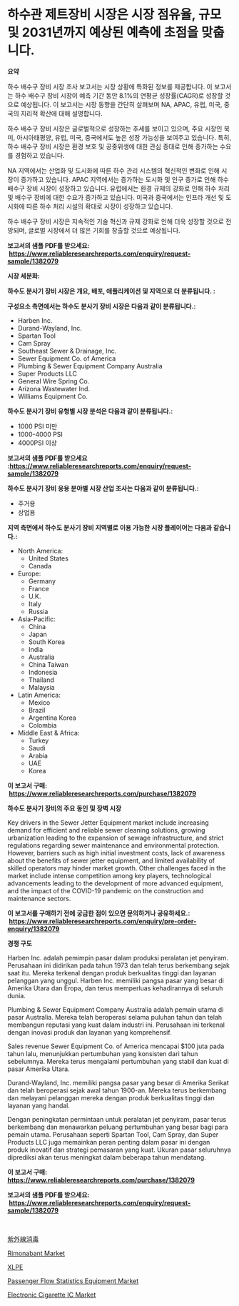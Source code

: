 <p><h1>하수관 제트장비 시장은 시장 점유율, 규모 및 2031년까지 예상된 예측에 초점을 맞춥니다.</h1></p><p><strong>요약</strong></p>
<p><p>하수 배수구 장비 시장 조사 보고서는 시장 상황에 특화된 정보를 제공합니다. 이 보고서는 하수 배수구 장비 시장이 예측 기간 동안 8.1%의 연평균 성장률(CAGR)로 성장할 것으로 예상됩니다. 이 보고서는 시장 동향을 간단히 살펴보며 NA, APAC, 유럽, 미국, 중국의 지리적 확산에 대해 설명합니다.</p><p>하수 배수구 장비 시장은 글로벌적으로 성장하는 추세를 보이고 있으며, 주요 시장인 북미, 아시아태평양, 유럽, 미국, 중국에서도 높은 성장 가능성을 보여주고 있습니다. 특히, 하수 배수구 장비 시장은 환경 보호 및 공중위생에 대한 관심 증대로 인해 증가하는 수요를 경험하고 있습니다.</p><p>NA 지역에서는 산업화 및 도시화에 따른 하수 관리 시스템의 혁신적인 변화로 인해 시장이 증가하고 있습니다. APAC 지역에서는 증가하는 도시화 및 인구 증가로 인해 하수 배수구 장비 시장이 성장하고 있습니다. 유럽에서는 환경 규제의 강화로 인해 하수 처리 및 배수구 장비에 대한 수요가 증가하고 있습니다. 미국과 중국에서는 인프라 개선 및 도시화에 따른 하수 처리 시설의 확대로 시장이 성장하고 있습니다.</p><p>하수 배수구 장비 시장은 지속적인 기술 혁신과 규제 강화로 인해 더욱 성장할 것으로 전망되며, 글로벌 시장에서 더 많은 기회를 창출할 것으로 예상됩니다.</p></p>
<p><strong>보고서의 샘플 PDF를 받으세요: &nbsp;<a href="https://www.reliableresearchreports.com/enquiry/request-sample/1382079">https://www.reliableresearchreports.com/enquiry/request-sample/1382079</a></strong></p>
<p><strong>시장 세분화:</strong></p>
<p><strong> 하수도 분사기 장비 시장은 개요, 배포, 애플리케이션 및 지역으로 더 분류됩니다. :</strong></p>
<p><strong>구성요소 측면에서는 하수도 분사기 장비 시장은 다음과 같이 분류됩니다.:</strong></p>
<p><ul><li>Harben Inc.</li><li>Durand-Wayland, Inc.</li><li>Spartan Tool</li><li>Cam Spray</li><li>Southeast Sewer & Drainage, Inc.</li><li>Sewer Equipment Co. of America</li><li>Plumbing & Sewer Equipment Company Australia</li><li>Super Products LLC</li><li>General Wire Spring Co.</li><li>Arizona Wastewater Ind.</li><li>Williams Equipment Co.</li></ul></p>
<p><strong> 하수도 분사기 장비 유형별 시장 분석은 다음과 같이 분류됩니다.:</strong></p>
<p><ul><li>1000 PSI 미만</li><li>1000-4000 PSI</li><li>4000PSI 이상</li></ul></p>
<p><strong>보고서의 샘플 PDF를 받으세요 :<a href="https://www.reliableresearchreports.com/enquiry/request-sample/1382079">https://www.reliableresearchreports.com/enquiry/request-sample/1382079</a></strong></p>
<p><strong> 하수도 분사기 장비 응용 분야별 시장 산업 조사는 다음과 같이 분류됩니다.:</strong></p>
<p><ul><li>주거용</li><li>상업용</li></ul></p>
<p><strong>지역 측면에서 하수도 분사기 장비 지역별로 이용 가능한 시장 플레이어는 다음과 같습니다.:</strong></p>
<p><ul>
    <li>
        North America:
        <ul>
            <li>United States</li>
            <li>Canada</li>
        </ul>
    </li>
    <li>
        Europe:
        <ul>
            <li>Germany</li>
            <li>France</li>
            <li>U.K.</li>
            <li>Italy</li>
            <li>Russia</li>
        </ul>
    </li>
    <li>
        Asia-Pacific:
        <ul>
            <li>China</li>
            <li>Japan</li>
            <li>South Korea</li>
            <li>India</li>
            <li>Australia</li>
            <li>China Taiwan</li>
            <li>Indonesia</li>
            <li>Thailand</li>
            <li>Malaysia</li>
        </ul>
    </li>
    <li>
        Latin America:
        <ul>
            <li>Mexico</li>
            <li>Brazil</li>
            <li>Argentina Korea</li>
            <li>Colombia</li>
        </ul>
    </li>
    <li>
        Middle East & Africa:
        <ul>
            <li>Turkey</li>
            <li>Saudi</li>
            <li>Arabia</li>
            <li>UAE</li>
            <li>Korea</li>
        </ul>
    </li>
    </ul></p>
<p><strong>이 보고서 구매: &nbsp;<a href="https://www.reliableresearchreports.com/purchase/1382079">https://www.reliableresearchreports.com/purchase/1382079</a></strong></p>
<p><strong>하수도 분사기 장비의 주요 동인 및 장벽 시장</strong></p>
<p><p>Key drivers in the Sewer Jetter Equipment market include increasing demand for efficient and reliable sewer cleaning solutions, growing urbanization leading to the expansion of sewage infrastructure, and strict regulations regarding sewer maintenance and environmental protection. However, barriers such as high initial investment costs, lack of awareness about the benefits of sewer jetter equipment, and limited availability of skilled operators may hinder market growth. Other challenges faced in the market include intense competition among key players, technological advancements leading to the development of more advanced equipment, and the impact of the COVID-19 pandemic on the construction and maintenance sectors.</p></p>
<p><strong>이 보고서를 구매하기 전에 궁금한 점이 있으면 문의하거나 공유하세요.: &nbsp;<a href="https://www.reliableresearchreports.com/enquiry/pre-order-enquiry/1382079">https://www.reliableresearchreports.com/enquiry/pre-order-enquiry/1382079</a></strong></p>
<p><strong>경쟁 구도</strong></p>
<p><p>Harben Inc. adalah pemimpin pasar dalam produksi peralatan jet penyiram. Perusahaan ini didirikan pada tahun 1973 dan telah terus berkembang sejak saat itu. Mereka terkenal dengan produk berkualitas tinggi dan layanan pelanggan yang unggul. Harben Inc. memiliki pangsa pasar yang besar di Amerika Utara dan Eropa, dan terus memperluas kehadirannya di seluruh dunia.</p><p>Plumbing & Sewer Equipment Company Australia adalah pemain utama di pasar Australia. Mereka telah beroperasi selama puluhan tahun dan telah membangun reputasi yang kuat dalam industri ini. Perusahaan ini terkenal dengan inovasi produk dan layanan yang komprehensif.</p><p>Sales revenue Sewer Equipment Co. of America mencapai $100 juta pada tahun lalu, menunjukkan pertumbuhan yang konsisten dari tahun sebelumnya. Mereka terus mengalami pertumbuhan yang stabil dan kuat di pasar Amerika Utara.</p><p>Durand-Wayland, Inc. memiliki pangsa pasar yang besar di Amerika Serikat dan telah beroperasi sejak awal tahun 1900-an. Mereka terus berkembang dan melayani pelanggan mereka dengan produk berkualitas tinggi dan layanan yang handal.</p><p>Dengan peningkatan permintaan untuk peralatan jet penyiram, pasar terus berkembang dan menawarkan peluang pertumbuhan yang besar bagi para pemain utama. Perusahaan seperti Spartan Tool, Cam Spray, dan Super Products LLC juga memainkan peran penting dalam pasar ini dengan produk inovatif dan strategi pemasaran yang kuat. Ukuran pasar seluruhnya diprediksi akan terus meningkat dalam beberapa tahun mendatang.</p></p>
<p><strong>이 보고서 구매: &nbsp; <a href="https://www.reliableresearchreports.com/purchase/1382079">https://www.reliableresearchreports.com/purchase/1382079</a></strong></p>
<p><strong>보고서의 샘플 PDF를 받으세요: &nbsp;<a href="https://www.reliableresearchreports.com/enquiry/request-sample/1382079">https://www.reliableresearchreports.com/enquiry/request-sample/1382079</a></strong><strong></strong></p>
<p>&nbsp;</p>
<p><p><a href="https://github.com/xtkhtofdt934839/Market-Research-Report-List-1/blob/main/8922322176.md">紫外線消毒</a></p><p><a href="https://github.com/indrystar/Market-Research-Report-List-2/blob/main/rimonabant-market.md">Rimonabant Market</a></p><p><a href="https://github.com/ddwcuskozol07187/Market-Research-Report-List-1/blob/main/7752614177.md">XLPE</a></p><p><a href="https://cedar-agate-3da.notion.site/Passenger-Flow-Statistics-Equipment-Market-Size-Furnishes-Valuable-Information-Encompassing-Market-S-850766ab308440f8af11881b0b73e132">Passenger Flow Statistics Equipment Market</a></p><p><a href="https://circular-yam-9b9.notion.site/Electronic-Cigarette-IC-Market-Offer-Valuable-Insights-into-Market-Size-Market-Share-Market-Trends-c9be22995a014227930edc72f6748eda">Electronic Cigarette IC Market</a></p></p>